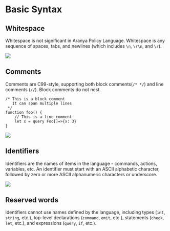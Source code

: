 # Basic Syntax

## Whitespace

Whitespace is not significant in Aranya Policy Language. Whitespace is
any sequence of spaces, tabs, and newlines (which includes `\n`, `\r\n`,
and `\r`).

<img src="basic-syntax-whitespace.svg">

## Comments

Comments are C99-style, supporting both block comments(`/* */`) and
line comments (`//`). Block comments do not nest.

```policy
/* This is a block comment
   It can span multiple lines
 */
function foo() {
    // This is a line comment
    let x = query Foo[]=>{x: 3}
}
```

<img src="basic-syntax-comments.svg">

## Identifiers

Identifiers are the names of items in the language - commands, actions,
variables, etc. An identifier must start with an ASCII alphabetic
character, followed by zero or more ASCII alphanumeric characters or
underscore.

<img src="basic-syntax-identifiers.svg">

## Reserved words

Identifiers cannot use names defined by the language, including types
(`int`, `string`, etc.), top-level declarations (`command`, `emit`,
etc.), statements (`check`, `let`, etc.), and expressions (`query`,
`if`, etc.).